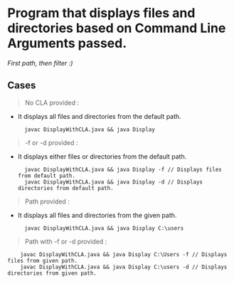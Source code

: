 # Program that displays files and directories based on Command Line Arguments passed.

*First path, then filter :)*

## Cases

> No CLA provided :
- It displays all files and directories from the default path.

        javac DisplayWithCLA.java && java Display

> -f or -d provided :
- It displays either files or directories from the default path.

        javac DisplayWithCLA.java && java Display -f // Displays files from default path.
        javac DisplayWithCLA.java && java Display -d // Displays directories from default path.

> Path provided :
- It displays all files and directories from the given path.

        javac DisplayWithCLA.java && java Display C:\users 

> Path with -f or -d provided :

        javac DisplayWithCLA.java && java Display C:\Users -f // Displays files from given path.
        javac DisplayWithCLA.java && java Display C:\users -d // Displays directories from given path.

